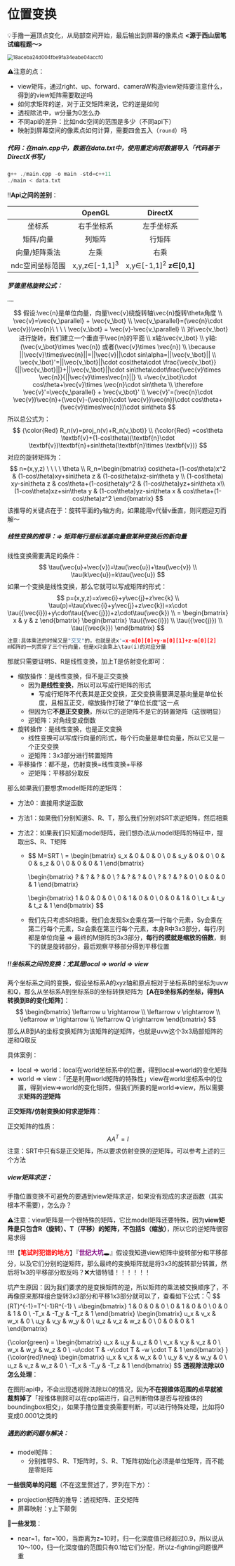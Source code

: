 # 位置变换

💡手撸一遍顶点变化，从局部空间开始，最后输出到屏幕的像素点 **<源于西山居笔试编程题～>**

<img src="https://cdn.jsdelivr.net/gh/shuaigougou5545/blog-image/img/202309171849761.png" alt="18aceba24d004fbe9fa34eabe04accf0" style="zoom:80%;" />

⚠️注意的点：

- view矩阵，通过right、up、forward、cameraW构造view矩阵要注意什么，得到的view矩阵需要取逆吗
- 如何求矩阵的逆，对于正交矩阵来说，它的逆是如何
- 透视除法中，w分量为0怎么办
- 不同api的差异：比如ndc空间的范围是多少（不同api下）
- 映射到屏幕空间的像素点如何计算，需要四舍五入（`round`）吗

##### 代码：在main.cpp中，数据在data.txt中，使用重定向将数据导入「代码基于DirectX书写」

```cpp
g++ ./main.cpp -o main -std=c++11
./main < data.txt
```

‼️**Api之间的差别**：

|                 |          OpenGL          |              DirectX               |
| :-------------: | :----------------------: | :--------------------------------: |
|     坐标系      |        右手坐标系        |             左手坐标系             |
|    矩阵/向量    |          列矩阵          |               行矩阵               |
|  向量/矩阵乘法  |           左乘           |                右乘                |
| ndc空间坐标范围 | x,y,z∈[-1,1]<sup>3</sup> | x,y∈[-1,1]<sup>2</sup> **z∈[0,1]** |

##### 罗德里格旋转公式：

<img src="https://cdn.jsdelivr.net/gh/shuaigougou5545/blog-image/img/202306041508474.jpg" alt="罗德里格" style="zoom:20%;" />


$$
假设:\vec{n}是单位向量，向量\vec{v}绕旋转轴\vec{n}旋转\theta角度
\\ \vec{v}=\vec{v_\parallel} + \vec{v_\bot}
\\ \vec{v_\parallel}=(\vec{n}\cdot \vec{v})\vec{n}\ \ \ \ \vec{v_\bot} = \vec{v}-\vec{v_\parallel}
\\ 对\vec{v_\bot}进行旋转，我们建立一个垂直于\vec{n}的平面
\\ x轴:\vec{v_\bot}
\\ y轴:(\vec{v_\bot}\times \vec{n}) 或者(\vec{v}\times \vec{n})
\\ \because ||\vec{v}\times\vec{n}||=||\vec{v}||\cdot sin\alpha=||\vec{v_\bot}||
\\ \vec{v_\bot}'=||\vec{v_\bot}||\cdot cos\theta\cdot \frac{\vec{v_\bot}}{||\vec{v_\bot}||}+||\vec{v_\bot}||\cdot sin\theta\cdot\frac{\vec{v}\times \vec{n}}{||\vec{v}\times\vec{n}||}
\\ =\vec{v_\bot}\cdot cos\theta+\vec{v}\times \vec{n}\cdot sin\theta
\\ \therefore \vec{v}'=\vec{v_\parallel} + \vec{v_\bot}'
\\ \vec{v}'=(\vec{n}\cdot \vec{v})\vec{n}+(\vec{v}-(\vec{n}\cdot \vec{v})\vec{n})\cdot cos\theta+(\vec{v}\times\vec{n})\cdot sin\theta
$$
所以总公式为：
$$
{\color{Red} R_n(v)=proj_n(v)+R_n(v_\bot)}
\\ {\color{Red} =cos\theta \textbf{v}+(1-cos\theta)(\textbf{n}\cdot \textbf{v})\textbf{n}+sin\theta(\textbf{n}\times \textbf{v})}
$$
对应的旋转矩阵为：
$$
n=(x,y,z) \ \ \ \ \theta
\\ R_n=\begin{bmatrix} cos\theta+(1-cos\theta)x^2 & (1-cos\theta)xy+sin\theta z & (1-cos\theta)xz-sin\theta y \\ (1-cos\theta) xy-sin\theta z & cos\theta+(1-cos\theta)y^2 & (1-cos\theta)yz+sin\theta x\\ (1-cos\theta)xz+sin\theta y & (1-cos\theta)yz-sin\theta x & cos\theta+(1-cos\theta)z^2 \end{bmatrix}
$$
该推导的关键点在于：旋转平面的y轴方向，如果能用v代替v垂直，则问题迎刃而解～

##### 线性变换的推导：=> 矩阵每行是标准基向量做某种变换后的新向量

线性变换需要满足的条件：
$$
\tau(\vec{u}+\vec{v})=\tau(\vec{u})+\tau(\vec{v})
\\ \tau(k\vec{u})=k\tau(\vec{u})
$$
如果一个变换是线性变换，那么它就可以写成矩阵的形式：
$$
p=(x,y,z)=x\vec{i}+y\vec{j}+z\vec{k}
\\ \tau(p)=\tau(x\vec{i}+y\vec{j}+z\vec{k})=x\cdot \tau({\vec{i}})+y\cdot\tau({\vec{j}})+z\cdot\tau(\vec{k})
\\ = \begin{bmatrix} 
x & y & z
\end{bmatrix}
\begin{bmatrix} 
\tau({\vec{i}}) \\
\tau({\vec{j}}) \\
\tau({\vec{k}})
\end{bmatrix}
$$

```cpp
注意:具体乘法的时候又是"交叉"的，也就是说x'=x·m[0][0]+y·m[0][1]+z·m[0][2]
m矩阵的一列贯穿了三个行向量，但是x只会乘上\tau(i)的对应分量
```

那就只需要证明S、R是线性变换，加上T是仿射变化即可：

- 缩放操作：是线性变换，但不是正交变换
  - 因为**是线性变换**，所以可以写成行矩阵的形式
    - 写成行矩阵不代表其是正交变换，正交变换需要满足基向量是单位长度，且相互正交，缩放操作打破了“单位长度”这一点
  - 但因为它**不是正交变换**，所以它的逆矩阵不是它的转置矩阵（这很明显）
  - 逆矩阵：对角线变成倒数
- 旋转操作：是线性变换，也是正交变换
  - 线性变换可以写成行向量的形式，每个行向量是单位向量，所以它又是一个正交变换
  - 逆矩阵：3x3部分进行转置矩阵
- 平移操作：都不是，仿射变换=线性变换+平移
  - 逆矩阵：平移部分取反

那么如果我们要想求model矩阵的逆矩阵：

- 方法0：直接用求逆函数

- 方法1：如果我们分别知道S、R、T，那么我们分别对SRT求逆矩阵，然后相乘

- 方法2：如果我们只知道model矩阵，我们想办法从model矩阵的特征中，提取出S、R、T矩阵

  - $$
    M=SRT
    \\ =
    \begin{bmatrix}
    s_x & 0 & 0 & 0 \\
    0 & s_y & 0 & 0 \\
    0 & 0 & s_z & 0 \\
    0 & 0 & 0 & 1 
    \end{bmatrix}
    
    \begin{bmatrix}
    ? & ? & ? & 0 \\
    ? & ? & ? & 0 \\
    ? & ? & ? & 0 \\
    0 & 0 & 0 & 1 
    \end{bmatrix}
    
    \begin{bmatrix}
    1 & 0 & 0 & 0 \\
    0 & 1 & 0 & 0 \\
    0 & 0 & 1 & 0 \\
    t_x & t_y & t_z & 1 
    \end{bmatrix}
    $$

  - 我们先只考虑SR相乘，我们会发现Sx会乘在第一行每个元素，Sy会乘在第二行每个元素，Sz会乘在第三行每个元素，本身R中3x3部分，每行/列都是单位向量 => 最终的M矩阵的3x3部分，**每行的模就是缩放的倍数**，剩下的就是旋转部分，最后观察平移部分得到平移位置

##### ‼️坐标系之间的变换：尤其是local => world => view

两个坐标系之间的变换，假设坐标系A的xyz轴和原点相对于坐标系B的坐标为uvw和Q，那么从坐标系A到坐标系B的坐标转换矩阵为【**A在B坐标系的坐标，得到A转换到B的变化矩阵**】：
$$
\begin{bmatrix}
\leftarrow u \rightarrow \\
\leftarrow v \rightarrow \\
\leftarrow w \rightarrow \\
\leftarrow Q \rightarrow
\end{bmatrix}
$$
那么从B到A的坐标变换矩阵为该矩阵的逆矩阵，也就是uvw这个3x3局部矩阵的逆和Q取反

具体案例：

- local => world：local在world坐标系中的位置，得到local=>world的变化矩阵
- world => view：「还是利用world矩阵的特殊性」view在world坐标系中的位置，得到view=>world的变化矩阵，但我们所要的是world=>view，所以需要求**矩阵的逆矩阵**

**正交矩阵/仿射变换如何求逆矩阵**：

正交矩阵的性质：
$$
AA^T=I
$$
注意：SRT中只有S是正交矩阵，所以要求仿射变换的逆矩阵，可以参考上述的三个方法

##### view矩阵求逆：

手撸位置变换不可避免的要遇到view矩阵求逆，如果没有现成的求逆函数（其实根本不需要），怎么办？

⚠️注意：view矩阵是一个很特殊的矩阵，它比model矩阵还要特殊，因为**view矩阵是只包含R（旋转）、T（平移）的矩阵，不包括S（缩放）**，所以它的逆矩阵很容易求得

‼️‼️【<font color='red'>**笔试时犯错的地方**</font>】『<font color='purple'>**世纪大坑**</font>🕳️』假设我知道view矩阵中旋转部分和平移部分，以及它们分别的逆矩阵，那么最终的变换矩阵就是将3x3的旋转部分转置，然后将1x3的平移部分取反吗？❌大错特错！！！！！！

坑产生原因：因为我们要求的是变换矩阵的逆，所以矩阵的乘法被交换顺序了，不再像原来那样组合旋转3x3部分和平移1x3部分就可以了，查看如下公式：👇
$$
(RT)^{-1}=T^{-1}R^{-1}
\\ =\begin{bmatrix}
1 & 0 & 0 & 0 \\
0 & 1 & 0 & 0 \\
0 & 0 & 1 & 0 \\
-T_x & -T_y & -T_z & 1
\end{bmatrix}
\begin{bmatrix}
u_x & v_x & w_x & 0 \\
u_y & v_y & w_y & 0 \\
u_z & v_z & w_z & 0 \\
0 & 0 & 0 & 1
\end{bmatrix}

{\color{green} 
= \begin{bmatrix}
u_x & u_y & u_z & 0 \\
v_x & v_y & v_z & 0 \\
w_x & w_y & w_z & 0 \\
-u\cdot T & -v\cdot T & -w \cdot T & 1
\end{bmatrix}
}
{\color{red}\neq}
\begin{bmatrix}
u_x & v_x & w_x & 0 \\
u_y & v_y & w_y & 0 \\
u_z & v_z & w_z & 0 \\
-T_x & -T_y & -T_z & 1
\end{bmatrix}
$$
**透视除法除以0怎么处理**：

在图形api中，不会出现透视除法除以0的情况，因为**不在视锥体范围的点早就被裁剪掉了**「视锥体剔除可以在cpp端进行，自己判断物体是否与视锥体的boundingbox相交」，如果手撸位置变换需要判断，可以进行特殊处理，比如将0变成0.0001之类的

##### 遇到的新问题与解决：

- model矩阵：
  - 分别推导S、R、T矩阵时，S、R、T矩阵初始化必须是单位矩阵，而不能是零矩阵

**一些很简单的问题**（不在这里赘述了，罗列在下方）：

- projection矩阵的推导：透视矩阵、正交矩阵
- 屏幕映射：y上下颠倒

🤔️**一些发现**：

- near=1，far=100，当距离为z=10时，归一化深度值已经超过0.9，所以说从10～100，归一化深度值的范围只有0.1给它们分配，所以z-fighting问题很严重